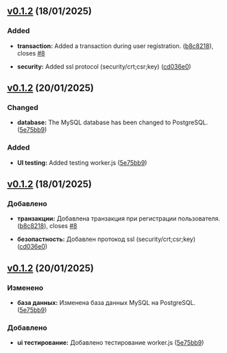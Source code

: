 ## [v0.1.2](https://github.com/Artymiik/flicksfi/commit/b8c821843b638d81c8fb7dae042280dbf7372a3a) (18/01/2025)

### Added

- **transaction:** Added a transaction during user registration. ([b8c8218](https://github.com/Artymiik/flicksfi/commit/b8c821843b638d81c8fb7dae042280dbf7372a3a)), closes [#8](https://github.com/Artymiik/flicksfi/issues/8)

- **security:** Added ssl protocol (security/crt;csr;key) ([cd036e0](https://github.com/Artymiik/flicksfi/commit/cd036e09dfdc0e17c90c660bed3cc8ae80856fec))

## [v0.1.2](https://github.com/Artymiik/flicksfi/commit/5e75bb95fc105b732f85df0a463d746712955008) (20/01/2025)

### Changed

- **database:** The MySQL database has been changed to PostgreSQL. ([5e75bb9](https://github.com/Artymiik/flicksfi/commit/5e75bb95fc105b732f85df0a463d746712955008))

### Added

- **UI testing:** Added testing worker.js ([5e75bb9](https://github.com/Artymiik/flicksfi/commit/cd036e09dfdc0e17c90c660bed3cc8ae80856fec))

## [v0.1.2](https://github.com/Artymiik/flicksfi/commit/b8c821843b638d81c8fb7dae042280dbf7372a3a) (18/01/2025)

### Добавлено

- **транзакции:** Добавлена транзакция при регистрации пользователя. ([b8c8218](https://github.com/Artymiik/flicksfi/commit/b8c821843b638d81c8fb7dae042280dbf7372a3a)), closes [#8](https://github.com/Artymiik/flicksfi/issues/8)

- **безопастность:** Добавлен протокод ssl (security/crt;csr;key) ([cd036e0](https://github.com/Artymiik/flicksfi/commit/cd036e09dfdc0e17c90c660bed3cc8ae80856fec))

## [v0.1.2](https://github.com/Artymiik/flicksfi/commit/5e75bb95fc105b732f85df0a463d746712955008) (20/01/2025)

### Изменено

- **база данных:** Изменена база данных MySQL на PostgreSQL. ([5e75bb9](https://github.com/Artymiik/flicksfi/commit/5e75bb95fc105b732f85df0a463d746712955008))

### Добавлено

- **ui тестирование:** Добавлено тестирование worker.js ([5e75bb9](https://github.com/Artymiik/flicksfi/commit/5e75bb95fc105b732f85df0a463d746712955008))

